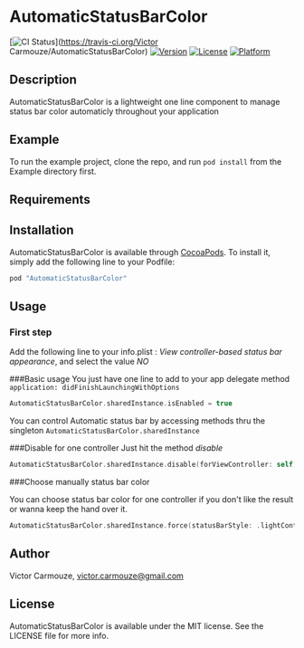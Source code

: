 # AutomaticStatusBarColor

[![CI Status](http://img.shields.io/travis/dk53/AutomaticStatusBarColor.svg?style=flat)](https://travis-ci.org/Victor Carmouze/AutomaticStatusBarColor)
[![Version](https://img.shields.io/cocoapods/v/AutomaticStatusBarColor.svg?style=flat)](http://cocoapods.org/pods/AutomaticStatusBarColor)
[![License](https://img.shields.io/cocoapods/l/AutomaticStatusBarColor.svg?style=flat)](http://cocoapods.org/pods/AutomaticStatusBarColor)
[![Platform](https://img.shields.io/cocoapods/p/AutomaticStatusBarColor.svg?style=flat)](http://cocoapods.org/pods/AutomaticStatusBarColor)

## Description
AutomaticStatusBarColor is a lightweight one line component to manage status bar color automaticly throughout your application 

## Example

To run the example project, clone the repo, and run `pod install` from the Example directory first.

## Requirements

## Installation

AutomaticStatusBarColor is available through [CocoaPods](http://cocoapods.org). To install
it, simply add the following line to your Podfile:

```ruby
pod "AutomaticStatusBarColor"
```

## Usage
### First step
Add the following line to your info.plist : *View controller-based status bar appearance*, and select the value *NO*

###Basic usage
You just have one line to add to your app delegate method  `application: didFinishLaunchingWithOptions`

```swift
AutomaticStatusBarColor.sharedInstance.isEnabled = true
```

You can control Automatic status bar by accessing methods thru the singleton `AutomaticStatusBarColor.sharedInstance`

###Disable for one controller
Just hit the method *disable*

```swift
AutomaticStatusBarColor.sharedInstance.disable(forViewController: self)
```

###Choose manually status bar color

You can choose status bar color for one controller if you don't like the result or wanna keep the hand over it.

```swift
AutomaticStatusBarColor.sharedInstance.force(statusBarStyle: .lightContent, forViewController: self)
```

## Author

Victor Carmouze, victor.carmouze@gmail.com

## License

AutomaticStatusBarColor is available under the MIT license. See the LICENSE file for more info.
